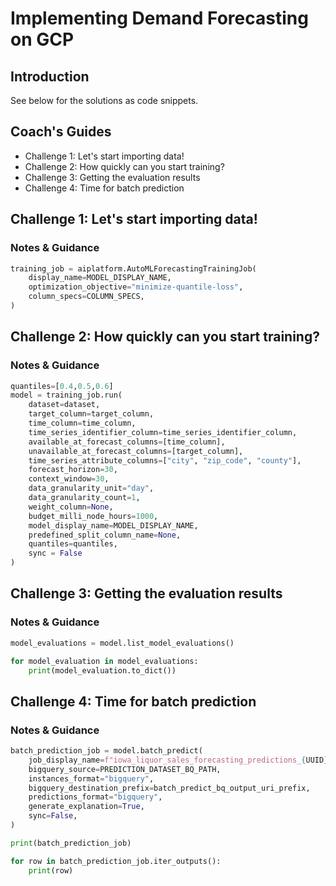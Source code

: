 # Implementing Demand Forecasting on GCP

## Introduction

See below for the solutions as code snippets.

## Coach's Guides

- Challenge 1: Let's start importing data!
- Challenge 2: How quickly can you start training?
- Challenge 3: Getting the evaluation results
- Challenge 4: Time for batch prediction

## Challenge 1: Let's start importing data!

### Notes & Guidance

```python
training_job = aiplatform.AutoMLForecastingTrainingJob(
    display_name=MODEL_DISPLAY_NAME,
    optimization_objective="minimize-quantile-loss",
    column_specs=COLUMN_SPECS,
)
```

## Challenge 2: How quickly can you start training?

### Notes & Guidance

```python
quantiles=[0.4,0.5,0.6]
model = training_job.run(
    dataset=dataset,
    target_column=target_column,
    time_column=time_column,
    time_series_identifier_column=time_series_identifier_column,
    available_at_forecast_columns=[time_column],
    unavailable_at_forecast_columns=[target_column],
    time_series_attribute_columns=["city", "zip_code", "county"],
    forecast_horizon=30,
    context_window=30,
    data_granularity_unit="day",
    data_granularity_count=1,
    weight_column=None,
    budget_milli_node_hours=1000,
    model_display_name=MODEL_DISPLAY_NAME,
    predefined_split_column_name=None,
    quantiles=quantiles,
    sync = False
)
```

## Challenge 3: Getting the evaluation results

### Notes & Guidance

```python
model_evaluations = model.list_model_evaluations()

for model_evaluation in model_evaluations:
    print(model_evaluation.to_dict())
```

## Challenge 4: Time for batch prediction

### Notes & Guidance

```python
batch_prediction_job = model.batch_predict(
    job_display_name=f"iowa_liquor_sales_forecasting_predictions_{UUID}",
    bigquery_source=PREDICTION_DATASET_BQ_PATH,
    instances_format="bigquery",
    bigquery_destination_prefix=batch_predict_bq_output_uri_prefix,
    predictions_format="bigquery",
    generate_explanation=True,
    sync=False,
)

print(batch_prediction_job)
```

```python
for row in batch_prediction_job.iter_outputs():
    print(row)
```
